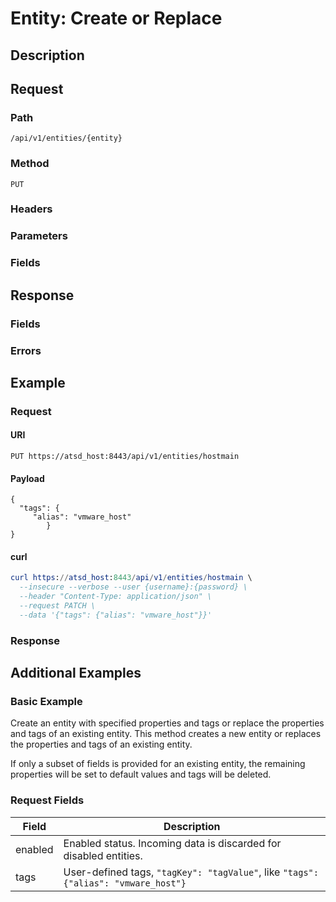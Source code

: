 # Entity: Create or Replace
## Description

## Request

### Path

```
/api/v1/entities/{entity}
```

### Method

```
PUT
```

### Headers

### Parameters

### Fields

## Response

### Fields 

### Errors

## Example

### Request

#### URI

```
PUT https://atsd_host:8443/api/v1/entities/hostmain
```

#### Payload

```
{
  "tags": {
     "alias": "vmware_host"
        }
}
```

#### curl

```elm
curl https://atsd_host:8443/api/v1/entities/hostmain \
  --insecure --verbose --user {username}:{password} \
  --header "Content-Type: application/json" \
  --request PATCH \
  --data '{"tags": {"alias": "vmware_host"}}'
  ```
  

### Response 

## Additional Examples


### Basic Example

Create an entity with specified properties and tags or replace the properties and tags of an existing entity.
This method creates a new entity or replaces the properties and tags of an existing entity. 

<aside class="notice">
If only a subset of fields is provided for an existing entity, the remaining properties will be set to default values and tags will be deleted.
</aside>

### Request Fields

| **Field**                            | **Description**                                                                             |
|---|---|
| enabled                             | Enabled status. Incoming data is discarded for disabled entities.                           |
|tags|User-defined tags, `"tagKey": "tagValue"`, like `"tags": {"alias": "vmware_host"}`|
